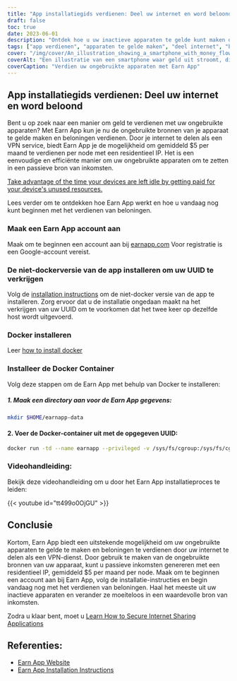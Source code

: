 ```yaml
---
title: "App installatiegids verdienen: Deel uw internet en word beloond"
draft: false
toc: true
date: 2023-06-01
description: "Ontdek hoe u uw inactieve apparaten te gelde kunt maken door uw internet te delen en beloningen te verdienen met Earn App."
tags: ["app verdienen", "apparaten te gelde maken", "deel internet", "beloningen verdienen", "passief inkomen", "apparaatbronnen", "VPN-dienst", "residentiële IP", "inactieve apparaten", "geld verdienen", "delen van internet", "app installatie verdienen", "docker installatie", "dokterscontainer", "app tutorial verdienen", "verdien app website", "installatie-instructies", "verdien app rekening", "niet-docker versie", "UUID", "docker installeren", "docker container installatie", "videohandleiding", "app referenties verdienen", "earn app website link", "instructies voor de installatie van de app verdienen"]
cover: "/img/cover/An_illustration_showing_a_smartphone_with_money_flowing_out.png"
coverAlt: "Een illustratie van een smartphone waar geld uit stroomt, die het concept voorstelt van het verdienen van beloningen door het delen van internetbronnen via de Earn App."
coverCaption: "Verdien uw ongebruikte apparaten met Earn App"
---
```


## App installatiegids verdienen: Deel uw internet en word beloond

Bent u op zoek naar een manier om geld te verdienen met uw ongebruikte apparaten? Met Earn App kun je nu de ongebruikte bronnen van je apparaat te gelde maken en beloningen verdienen. Door je internet te delen als een VPN service, biedt Earn App je de mogelijkheid om gemiddeld $5 per maand te verdienen per node met een residentieel IP. Het is een eenvoudige en efficiënte manier om uw ongebruikte apparaten om te zetten in een passieve bron van inkomsten.

[Take advantage of the time your devices are left idle by getting paid for your device's unused resources.](https://earnapp.com/i/c1dllee)

Lees verder om te ontdekken hoe Earn App werkt en hoe u vandaag nog kunt beginnen met het verdienen van beloningen.

### Maak een Earn App account aan
Maak om te beginnen een account aan bij [earnapp.com](https://earnapp.com/i/c1dllee) Voor registratie is een Google-account vereist.

### De niet-dockerversie van de app installeren om uw UUID te verkrijgen
Volg de [installation instructions](https://help.earnapp.com/hc/en-us/articles/10261224561553-Installation-instructions) om de niet-docker versie van de app te installeren. Zorg ervoor dat u de installatie ongedaan maakt na het verkrijgen van uw UUID om te voorkomen dat het twee keer op dezelfde host wordt uitgevoerd.

### Docker installeren

Leer [how to install docker](https://simeononsecurity.ch/other/creating-profitable-low-powered-crypto-miners/#installing-docker)

### Installeer de Docker Container
Volg deze stappen om de Earn App met behulp van Docker te installeren:

##### 1. Maak een directory aan voor de Earn App gegevens:

```bash
mkdir $HOME/earnapp-data
```

#### 2. Voer de Docker-container uit met de opgegeven UUID:

```bash
docker run -td --name earnapp --privileged -v /sys/fs/cgroup:/sys/fs/cgroup:ro -v $HOME/earnapp-data:/etc/earnapp -e "EARNAPP_UUID"="" -e 'PUID'='99' -e 'PGID'='100' --name earnapp fazalfarhan01/earnapp:lite
```

### Videohandleiding:
Bekijk deze videohandleiding om u door het Earn App installatieproces te leiden:

{{< youtube id="tt499o0OjGU" >}}


## Conclusie

Kortom, Earn App biedt een uitstekende mogelijkheid om uw ongebruikte apparaten te gelde te maken en beloningen te verdienen door uw internet te delen als een VPN-dienst. Door gebruik te maken van de ongebruikte bronnen van uw apparaat, kunt u passieve inkomsten genereren met een residentieel IP, gemiddeld $5 per maand per node. Maak om te beginnen een account aan bij Earn App, volg de installatie-instructies en begin vandaag nog met het verdienen van beloningen. Haal het meeste uit uw inactieve apparaten en verander ze moeiteloos in een waardevolle bron van inkomsten.

Zodra u klaar bent, moet u [Learn How to Secure Internet Sharing Applications](https://simeononsecurity.ch/other/how-to-secure-internet-sharing-applications/)

## Referenties:

- [Earn App Website](https://earnapp.com)
- [Earn App Installation Instructions](https://help.earnapp.com)